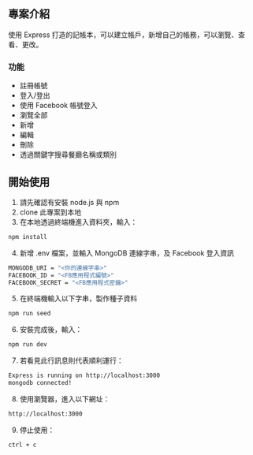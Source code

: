 ## 專案介紹

使用 Express 打造的記帳本，可以建立帳戶，新增自己的帳務，可以瀏覽、查看、更改。

### 功能

- 註冊帳號
- 登入/登出
- 使用 Facebook 帳號登入
- 瀏覽全部
- 新增
- 編輯
- 刪除
- 透過關鍵字搜尋餐廳名稱或類別

## 開始使用

1. 請先確認有安裝 node.js 與 npm
2. clone 此專案到本地
3. 在本地透過終端機進入資料夾，輸入：

```bash
npm install
```

4. 新增 .env 檔案，並輸入 MongoDB 連線字串，及 Facebook 登入資訊

```bash
MONGODB_URI = "<你的連線字串>"
FACEBOOK_ID = "<FB應用程式編號>"
FACEBOOK_SECRET = "<FB應用程式密鑰>"
```

5. 在終端機輸入以下字串，製作種子資料

```bash
npm run seed
```

6. 安裝完成後，輸入：

```bash
npm run dev
```

7. 若看見此行訊息則代表順利運行：

```bash
Express is running on http://localhost:3000
mongodb connected!
```

8. 使用瀏覽器，進入以下網址：

```bash
http://localhost:3000
```

9. 停止使用：

```bash
ctrl + c
```

